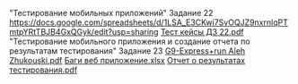 "Тестирование мобильных приложений" Задание 22 https://docs.google.com/spreadsheets/d/1LSA_E3CKwi7SvOQJZ9nxrnlqPTmtpYRtTBJB4GxQGyk/edit?usp=sharing
[Тест кейсы ДЗ 22.pdf](https://github.com/user-attachments/files/18568681/22.pdf)
"Тестирование мобильного приложения и создание отчета по результатам тестирования" Задание 23 [G9-Express+run Aleh Zhukouski.pdf](https://github.com/user-attachments/files/18629514/G9-Express%2Brun.Aleh.Zhukouski.pdf) [Баги веб приложение.xlsx](https://github.com/user-attachments/files/18629515/default.xlsx)
[Отчет о результатах тестирования.pdf](https://github.com/user-attachments/files/18630040/default.pdf)

